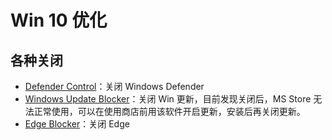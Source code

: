 # Win 10 优化

## 各种关闭

- [Defender Control](https://www.sordum.org/defender-control)：关闭 Windows Defender
- [Windows Update Blocker](https://www.sordum.org/windows-update-blocker)：关闭 Win 更新，目前发现关闭后，MS Store 无法正常使用，可以在使用商店前用该软件开启更新，安装后再关闭更新。
- [Edge Blocker](https://www.sordum.org/edge-blocker)：关闭 Edge
